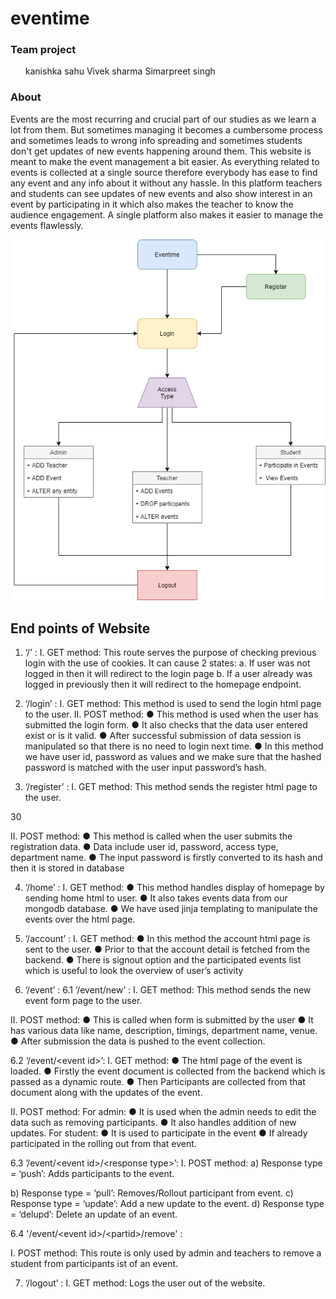 # eventime
<h3>Team project  </h3>
<p>
 <ul>kanishka sahu 
Vivek sharma 
Simarpreet singh </ul></p>

<h3> About </h3>

<p>Events are the most recurring and crucial part of our studies as we learn a
lot from them. But sometimes managing it becomes a cumbersome
process and sometimes leads to wrong info spreading and sometimes
students don&#39;t get updates of new events happening around them. This
website is meant to make the event management a bit easier. As
everything related to events is collected at a single source therefore
everybody has ease to find any event and any info about it without any
hassle.
In this platform teachers and students can see updates of new events and
also show interest in an event by participating in it which also makes the
teacher to know the audience engagement. A single platform also makes it
easier to manage the events flawlessly.</p>


 <img src="Control flow.png" alt="Italian Trulli">

<h2>End points of Website </h2>


1. ‘/’ :
I. GET method:
This route serves the purpose of checking previous login with
the use of cookies.
It can cause 2 states:
a. If user was not logged in then it will redirect to the login
page
b. If a user already was logged in previously then it will
redirect to the homepage endpoint.

2. ‘/login’ :
I. GET method:
This method is used to send the login html page to the user.
II. POST method:
● This method is used when the user has submitted the
login form.
● It also checks that the data user entered exist or is it valid.
● After successful submission of data session is
manipulated so that there is no need to login next time.
● In this method we have user id, password as values and
we make sure that the hashed password is matched with
the user input password’s hash.

3. ‘/register’ :
I. GET method:
This method sends the register html page to the user.

30

II. POST method:
● This method is called when the user submits the
registration data.
● Data include user id, password, access type, department
name.
● The input password is firstly converted to its hash and
then it is stored in database

4. ‘/home’ :
I. GET method:
● This method handles display of homepage by sending
home html to user.
● It also takes events data from our mongodb database.
● We have used jinja templating to manipulate the events
over the html page.

5. ‘/account’ :
I. GET method:
● In this method the account html page is sent to the user.
● Prior to that the account detail is fetched from the
backend.
● There is signout option and the participated events list
which is useful to look the overview of user’s activity

6. ‘/event’ :
6.1 ‘/event/new’ :
I. GET method:
This method sends the new event form page to the user.


II. POST method:
● This is called when form is submitted by the user
● It has various data like name, description, timings,
department name, venue.
● After submission the data is pushed to the event
collection.

6.2 ‘/event/&lt;event id&gt;’:
I. GET method:
● The html page of the event is loaded.
● Firstly the event document is collected from the backend
which is passed as a dynamic route.
● Then Participants are collected from that document along
with the updates of the event.

II. POST method:
For admin:
● It is used when the admin needs to edit the data such as
removing participants.
● It also handles addition of new updates.
For student:
● It is used to participate in the event
● If already participated in the rolling out from that event.

6.3 ’/event/&lt;event id&gt;/&lt;response type&gt;’:
I. POST method:
a) Response type = ‘push’:
Adds participants to the event.


b) Response type = ‘pull’:
Removes/Rollout participant from event.
c) Response type = ‘update’:
Add a new update to the event.
d) Response type = ‘delupd’:
Delete an update of an event.

6.4 &#39;/event/&lt;event id&gt;/&lt;partid&gt;/remove&#39; :

I. POST method:
This route is only used by admin and teachers to remove
a student from participants ist of an event.

7. ‘/logout’ :
I. GET method:
Logs the user out of the website.
